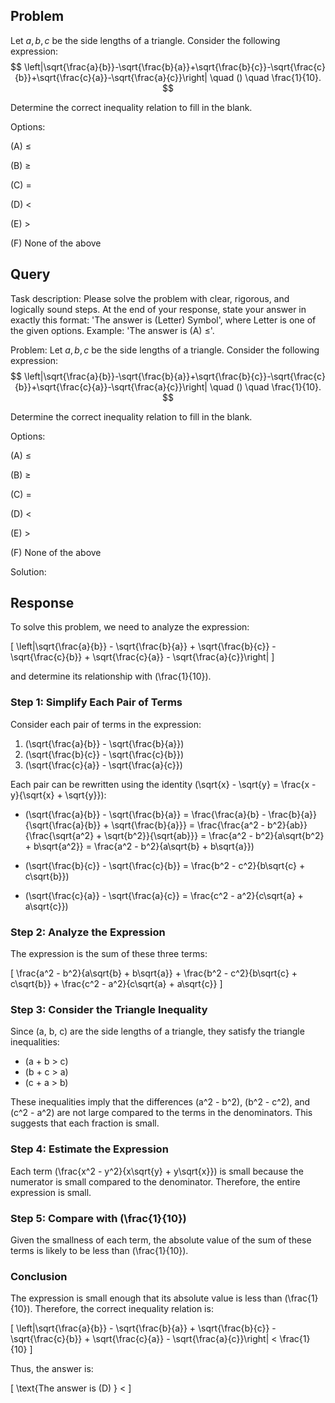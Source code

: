 ## Problem

Let $a, b, c$ be the side lengths of a triangle. Consider the following expression:
$$
\left|\sqrt{\frac{a}{b}}-\sqrt{\frac{b}{a}}+\sqrt{\frac{b}{c}}-\sqrt{\frac{c}{b}}+\sqrt{\frac{c}{a}}-\sqrt{\frac{a}{c}}\right| \quad () \quad \frac{1}{10}.
$$

Determine the correct inequality relation to fill in the blank.

Options:

(A) $\leq$ 

(B) $\geq$

(C) $=$ 

(D) $<$

(E) $>$

(F) None of the above

## Query

Task description: Please solve the problem with clear, rigorous, and logically sound steps. At the end of your response, state your answer in exactly this format: 'The answer is (Letter) Symbol', where Letter is one of the given options. Example: 'The answer is (A) $\leq$'.

Problem: Let $a, b, c$ be the side lengths of a triangle. Consider the following expression:
$$
\left|\sqrt{\frac{a}{b}}-\sqrt{\frac{b}{a}}+\sqrt{\frac{b}{c}}-\sqrt{\frac{c}{b}}+\sqrt{\frac{c}{a}}-\sqrt{\frac{a}{c}}\right| \quad () \quad \frac{1}{10}.
$$

Determine the correct inequality relation to fill in the blank.

Options:

(A) $\leq$ 

(B) $\geq$

(C) $=$ 

(D) $<$

(E) $>$

(F) None of the above

Solution:

## Response

To solve this problem, we need to analyze the expression:

\[
\left|\sqrt{\frac{a}{b}} - \sqrt{\frac{b}{a}} + \sqrt{\frac{b}{c}} - \sqrt{\frac{c}{b}} + \sqrt{\frac{c}{a}} - \sqrt{\frac{a}{c}}\right|
\]

and determine its relationship with \(\frac{1}{10}\).

### Step 1: Simplify Each Pair of Terms

Consider each pair of terms in the expression:

1. \(\sqrt{\frac{a}{b}} - \sqrt{\frac{b}{a}}\)
2. \(\sqrt{\frac{b}{c}} - \sqrt{\frac{c}{b}}\)
3. \(\sqrt{\frac{c}{a}} - \sqrt{\frac{a}{c}}\)

Each pair can be rewritten using the identity \(\sqrt{x} - \sqrt{y} = \frac{x - y}{\sqrt{x} + \sqrt{y}}\):

- \(\sqrt{\frac{a}{b}} - \sqrt{\frac{b}{a}} = \frac{\frac{a}{b} - \frac{b}{a}}{\sqrt{\frac{a}{b}} + \sqrt{\frac{b}{a}}} = \frac{\frac{a^2 - b^2}{ab}}{\frac{\sqrt{a^2} + \sqrt{b^2}}{\sqrt{ab}}} = \frac{a^2 - b^2}{a\sqrt{b^2} + b\sqrt{a^2}} = \frac{a^2 - b^2}{a\sqrt{b} + b\sqrt{a}}\)

- \(\sqrt{\frac{b}{c}} - \sqrt{\frac{c}{b}} = \frac{b^2 - c^2}{b\sqrt{c} + c\sqrt{b}}\)

- \(\sqrt{\frac{c}{a}} - \sqrt{\frac{a}{c}} = \frac{c^2 - a^2}{c\sqrt{a} + a\sqrt{c}}\)

### Step 2: Analyze the Expression

The expression is the sum of these three terms:

\[
\frac{a^2 - b^2}{a\sqrt{b} + b\sqrt{a}} + \frac{b^2 - c^2}{b\sqrt{c} + c\sqrt{b}} + \frac{c^2 - a^2}{c\sqrt{a} + a\sqrt{c}}
\]

### Step 3: Consider the Triangle Inequality

Since \(a, b, c\) are the side lengths of a triangle, they satisfy the triangle inequalities:

- \(a + b > c\)
- \(b + c > a\)
- \(c + a > b\)

These inequalities imply that the differences \(a^2 - b^2\), \(b^2 - c^2\), and \(c^2 - a^2\) are not large compared to the terms in the denominators. This suggests that each fraction is small.

### Step 4: Estimate the Expression

Each term \(\frac{x^2 - y^2}{x\sqrt{y} + y\sqrt{x}}\) is small because the numerator is small compared to the denominator. Therefore, the entire expression is small.

### Step 5: Compare with \(\frac{1}{10}\)

Given the smallness of each term, the absolute value of the sum of these terms is likely to be less than \(\frac{1}{10}\).

### Conclusion

The expression is small enough that its absolute value is less than \(\frac{1}{10}\). Therefore, the correct inequality relation is:

\[
\left|\sqrt{\frac{a}{b}} - \sqrt{\frac{b}{a}} + \sqrt{\frac{b}{c}} - \sqrt{\frac{c}{b}} + \sqrt{\frac{c}{a}} - \sqrt{\frac{a}{c}}\right| < \frac{1}{10}
\]

Thus, the answer is:

\[
\text{The answer is (D) } <
\]